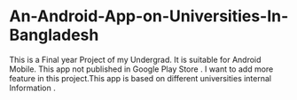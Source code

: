 # An-Android-App-on-Universities-In-Bangladesh

This is a Final year Project of my Undergrad. It is suitable for Android Mobile. This app not published in Google Play Store . I want to add more 
feature in this project.This app is based on different universities internal Information . 
